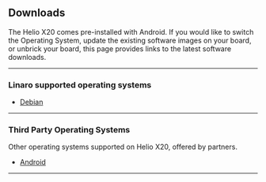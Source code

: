 ## Downloads

The Helio X20 comes pre-installed with Android. If you would like to switch the Operating System, update the existing software images on your board, or unbrick your board, this page provides links to the latest software downloads.

***

### Linaro supported operating systems

- [Debian](Debian.md)

***

### Third Party Operating Systems

Other operating systems supported on Helio X20, offered by partners.

- [Android](AOSP.md)

***
